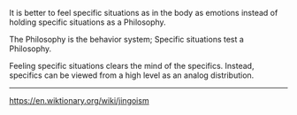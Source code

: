 It is better to feel specific situations as in the body as emotions instead of holding specific situations as a Philosophy.

The Philosophy is the behavior system; Specific situations test a Philosophy.

Feeling specific situations clears the mind of the specifics. Instead, specifics can be viewed from a high level as an analog distribution.

---

<a href="https://en.wiktionary.org/wiki/jingoism" target="_blank">https://en.wiktionary.org/wiki/jingoism</a>
